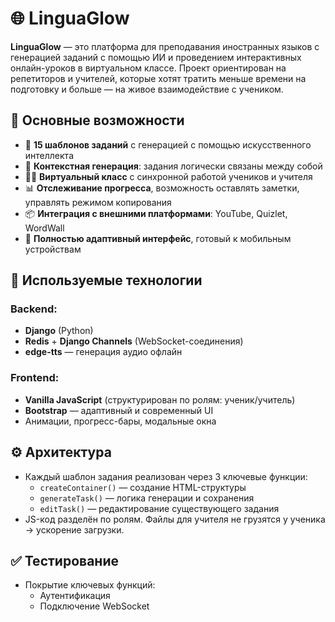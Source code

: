 # 🌐 LinguaGlow

**LinguaGlow** — это платформа для преподавания иностранных языков с генерацией заданий с помощью ИИ и проведением интерактивных онлайн-уроков в виртуальном классе. Проект ориентирован на репетиторов и учителей, которые хотят тратить меньше времени на подготовку и больше — на живое взаимодействие с учеником.

## 🚀 Основные возможности

- 🎯 **15 шаблонов заданий** с генерацией с помощью искусственного интеллекта
- 🔄 **Контекстная генерация**: задания логически связаны между собой
- 🧑‍🏫 **Виртуальный класс** с синхронной работой учеников и учителя
- 📊 **Отслеживание прогресса**, возможность оставлять заметки, управлять режимом копирования
- 📦 **Интеграция с внешними платформами**: YouTube, Quizlet, WordWall
- 📱 **Полностью адаптивный интерфейс**, готовый к мобильным устройствам

## 🧠 Используемые технологии

### Backend:
- **Django** (Python)
- **Redis** + **Django Channels** (WebSocket-соединения)
- **edge-tts** — генерация аудио офлайн

### Frontend:
- **Vanilla JavaScript** (структурирован по ролям: ученик/учитель)
- **Bootstrap** — адаптивный и современный UI
- Анимации, прогресс-бары, модальные окна

## ⚙️ Архитектура

- Каждый шаблон задания реализован через 3 ключевые функции:
  - `createContainer()` — создание HTML-структуры
  - `generateTask()` — логика генерации и сохранения
  - `editTask()` — редактирование существующего задания
- JS-код разделён по ролям. Файлы для учителя не грузятся у ученика → ускорение загрузки.


## ✅ Тестирование

- Покрытие ключевых функций:
  - Аутентификация
  - Подключение WebSocket
